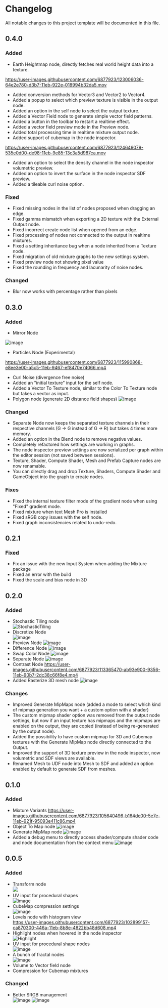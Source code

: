 # Changelog
All notable changes to this project template will be documented in this file.

## 0.4.0

### Added
- Earth Heightmap node, directly fetches real world height data into a texture.

https://user-images.githubusercontent.com/6877923/123006036-64e2e780-d3b7-11eb-922e-018994b32da5.mov

- Added conversion methods for Vector3 and Vector2 to Vector4.
- Added a popup to select which preview texture is visible in the output node.
- Added an option in the self node to select the output texture.
- Added a Vector Field node to generate simple vector field patterns.
- Added a button in the toolbar to restart a realtime effect.
- Added a vector field preview mode in the Preview node.
- Added total processing time in realtime mixture output node.
- Added support of cubemap in the node inspector.

https://user-images.githubusercontent.com/6877923/124649079-535e0d00-de98-11eb-9e85-13c3a5d987ca.mov


- Added an option to select the density channel in the node inspector volumetric preview.
- Added an option to invert the surface in the node inspector SDF preview.
- Added a tileable curl noise option.

### Fixed
- Fixed missing nodes in the list of nodes proposed when dragging an edge.
- Fixed gamma mismatch when exporting a 2D texture with the External Output node.
- Fixed incorrect create node list when opened from an edge.
- Fixed processing of nodes not connected to the output in realtime mixtures.
- Fixed a setting inheritance bug when a node inherited from a Texture node.
- Fixed migration of old mixture graphs to the new settings system.
- Fixed preview node not showing pixel value
- Fixed the rounding in frequency and lacunarity of noise nodes.

### Changed
- Blur now works with percentage rather than pixels

## 0.3.0

### Added
- Mirror Node

![image](https://user-images.githubusercontent.com/6877923/114311850-b554e380-9af0-11eb-896d-46df72f6e06e.png)
- Particles Node (Experimental)

https://user-images.githubusercontent.com/6877923/115990868-e8ee3e00-a5c5-11eb-9467-ef8470e74066.mp4
- Curl Noise (divergence free noise)
- Added an "initial texture" input for the self node.
- Added a Vector To Texture node, similar to the Color To Texture node but takes a vector as input.
- Polygon node (generate 2D distance field shapes)
![image](https://user-images.githubusercontent.com/6877923/120940697-d287e600-c71e-11eb-9505-a15b3d5befa8.png)

### Changed
- Separate Node now keeps the separated texture channels in their respective channels (G -> G instead of G -> R) but takes 4 times more memory.
- Added an option in the Blend node to remove negative values.
- Completely refactored how settings are working in graphs.
- The node inspector preview settings are now serialized per graph within the editor session (not saved between sessions).
- Texture, Shader, Compute Shader, Mesh and Prefab Capture nodes are now renamable.
- You can directly drag and drop Texture, Shaders, Compute Shader and GameObject into the graph to create nodes.

### Fixes
- Fixed the internal texture filter mode of the gradient node when using "Fixed" gradient mode.
- Fixed mixture when text Mesh Pro is installed
- Fixed sRGB copy issues with the self node.
- Fixed graph inconsistencies related to undo-redo.

## 0.2.1

### Fixed
- Fix an issue with the new Input System when adding the Mixture package
- Fixed an error with the build
- Fixed the scale and bias node in 3D

## 0.2.0

### Added

- Stochastic Tiling node  
![StochasticTiling](https://user-images.githubusercontent.com/6877923/106679862-c4ce2280-65bd-11eb-87bb-eee4d88b1e2c.gif)
- Discretize Node  
![image](https://user-images.githubusercontent.com/6877923/106681232-63f41980-65c0-11eb-89a5-39468b746d89.png)
- Preview Node
![image](https://user-images.githubusercontent.com/6877923/107294139-2df5e000-6a6d-11eb-9b71-c21cf7e91072.png)
- Difference Node
![image](https://user-images.githubusercontent.com/6877923/107442526-82fe2880-6b37-11eb-888a-e59d6470af5b.png)
- Swap Color Node
![image](https://user-images.githubusercontent.com/6877923/113365427-8606df80-9356-11eb-8dea-aca8ec17acd1.png)
- Separate Node
![image](https://user-images.githubusercontent.com/6877923/113365441-9454fb80-9356-11eb-96ae-9efea54ce595.png)
- Contrast Node
https://user-images.githubusercontent.com/6877923/113365470-ab93e900-9356-11eb-90b7-2dc38c66f8e4.mp4
- Added Rasterize 3D mesh node
![image](https://user-images.githubusercontent.com/6877923/113605649-3e7a9f00-9647-11eb-9ddb-67f25ec01225.png)


### Changes
- Improved Generate MipMaps node (added a mode to select which kind of mipmap generation you want + a custom option with a shader)
- The custom mipmap shader option was removed from the output node settings, but now if an input texture has mipmaps and the mipmaps are enabled on the output, they are copied (instead of being re-generated by the output node).
- Added the possibility to have custom mipmap for 3D and Cubemap textures with the Generate MipMap node directly connected to the Output.
- Improved the support of 3D texture preview in the node inspector, now volumetric and SDF views are available.
- Renamed Mesh to UDF node into Mesh to SDF and added an option enabled by default to generate SDF from meshes. 

## 0.1.0

### Added
- Mixture Variants
https://user-images.githubusercontent.com/6877923/105640496-b164de00-5e7e-11eb-921f-95093e411c86.mp4
- Object To Map node
![image](https://user-images.githubusercontent.com/6877923/105640618-45cf4080-5e7f-11eb-88b6-6c26616b4af8.png)
- Generate MipMap node
![image](https://user-images.githubusercontent.com/6877923/105640649-71522b00-5e7f-11eb-941f-5d757a22f3a4.png)
- Added a debug menu to directly access shader/compute shader code and node documentation from the context menu
![image](https://user-images.githubusercontent.com/6877923/105640719-b37b6c80-5e7f-11eb-8bfb-843c4129ebd5.png)

## 0.0.5

### Added

- Transform node  
![](docs/docfx/images/TransformNode.gif)
- UV input for procedural shapes  
![image](https://user-images.githubusercontent.com/6877923/99877502-f65e6100-2bfe-11eb-9851-ac879192c7f7.png)
- CubeMap compression settings  
![image](https://user-images.githubusercontent.com/6877923/100515883-bd366b80-317f-11eb-9f01-b3628be6463d.png)
- Levels node with histogram view  
https://user-images.githubusercontent.com/6877923/102899157-ca870300-446a-11eb-8b8e-4822bb48d608.mp4
- Highlight nodes when hovered in the node inspector  
![Highlight](https://user-images.githubusercontent.com/6877923/102915192-aa167300-4481-11eb-8ea4-67fa8c173a79.gif)
- UV input for procedural shape nodes  
![image](https://user-images.githubusercontent.com/6877923/102915073-7dfaf200-4481-11eb-8b5c-d8006743aced.png)
- A bunch of fractal nodes  
![image](https://user-images.githubusercontent.com/6877923/102915300-d8944e00-4481-11eb-8e93-f7a57c21b830.png)
- Volume to Vector field node  
- Compression for Cubemap mixtures  

### Changed
- Better SRGB management  
![image](https://user-images.githubusercontent.com/6877923/102915118-8f43fe80-4481-11eb-827d-6504a32b33b4.png)
![image](https://user-images.githubusercontent.com/6877923/102915158-9bc85700-4481-11eb-8a46-d60f4989d005.png)
